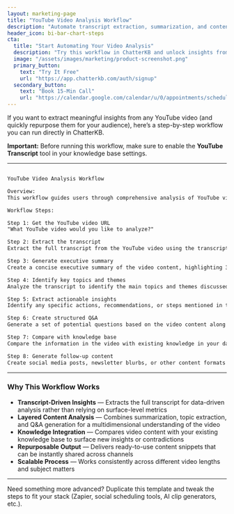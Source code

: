 ```yaml
---
layout: marketing-page
title: "YouTube Video Analysis Workflow"
description: "Automate transcript extraction, summarization, and content repurposing for YouTube videos using ChatterKB."
header_icon: bi-bar-chart-steps
cta:
  title: "Start Automating Your Video Analysis"
  description: "Try this workflow in ChatterKB and unlock insights from video content."
  image: "/assets/images/marketing/product-screenshot.png"
  primary_button:
    text: "Try It Free"
    url: "https://app.chatterkb.com/auth/signup"
  secondary_button:
    text: "Book 15-Min Call"
    url: "https://calendar.google.com/calendar/u/0/appointments/schedules/AcZssZ0oYQ10osj27ugUfwOrSoV893uJ-kWPhIKNBhII5bTlwc3j6HdkEunH29TciGeOttFjfxqEn92O"
---
```


If you want to extract meaningful insights from any YouTube video (and quickly repurpose them for your audience), here’s a step-by-step workflow you can run directly in ChatterKB.

**Important:** Before running this workflow, make sure to enable the **YouTube Transcript** tool in your knowledge base settings.

---

```markdown

YouTube Video Analysis Workflow

Overview:
This workflow guides users through comprehensive analysis of YouTube videos by extracting and processing the transcript. Follow each step **exactly** as described. Map Steps to the Step Numbers and Titles provided below.

Workflow Steps:

Step 1: Get the YouTube video URL
"What YouTube video would you like to analyze?"

Step 2: Extract the transcript
Extract the full transcript from the YouTube video using the transcript tool. This will provide the raw text content for analysis.

Step 3: Generate executive summary
Create a concise executive summary of the video content, highlighting 3-5 key points that represent the core message or information.

Step 4: Identify key topics and themes
Analyze the transcript to identify the main topics and themes discussed in the video. Note any timestamps for important sections when possible.

Step 5: Extract actionable insights
Identify any specific actions, recommendations, or steps mentioned in the video that viewers could implement.

Step 6: Create structured Q&A
Generate a set of potential questions based on the video content along with comprehensive answers derived from the transcript.

Step 7: Compare with knowledge base
Compare the information in the video with existing knowledge in your database to identify new insights or contradictions.

Step 8: Generate follow-up content
Create social media posts, newsletter blurbs, or other content formats based on the video's key points for easy sharing.

```

---

### Why This Workflow Works

- **Transcript-Driven Insights** — Extracts the full transcript for data-driven analysis rather than relying on surface-level metrics
- **Layered Content Analysis** — Combines summarization, topic extraction, and Q&A generation for a multidimensional understanding of the video
- **Knowledge Integration** — Compares video content with your existing knowledge base to surface new insights or contradictions
- **Repurposable Output** — Delivers ready-to-use content snippets that can be instantly shared across channels
- **Scalable Process** — Works consistently across different video lengths and subject matters

---

Need something more advanced? Duplicate this template and tweak the steps to fit your stack (Zapier, social scheduling tools, AI clip generators, etc.). 